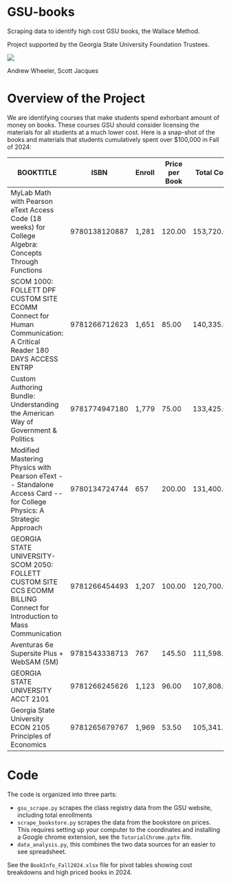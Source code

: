 # GSU-books

Scraping data to identify high cost GSU books, the Wallace Method.

Project supported by the Georgia State University Foundation Trustees.

![](https://www.gsu.edu/wp-content/themes/gsu-flex-2/images/logo.png)

Andrew Wheeler, Scott Jacques

# Overview of the Project

We are identifying courses that make students spend exhorbant amount of money on books. These courses GSU should consider licensing the materials for all students at a much lower cost. Here is a snap-shot of the books and materials that students cumulatively spent over $100,000 in Fall of 2024:

| BOOKTITLE                                                                                                                 | ISBN          | Enroll | Price per Book | Total Cost |
| ------------------------------------------------------------------------------------------------------------------------- | ------------- | ------ | -------------- | ---------- |
| MyLab Math with Pearson eText Access Code (18 weeks) for College Algebra: Concepts Through Functions                      | 9780138120887 | 1,281  | 120.00         | 153,720.00 |
| SCOM 1000: FOLLETT DPF CUSTOM SITE ECOMM Connect for Human Communication: A Critical Reader 180 DAYS ACCESS ENTRP         | 9781266712623 | 1,651  | 85.00          | 140,335.00 |
| Custom Authoring Bundle: Understanding the American Way of Government & Politics                                          | 9781774947180 | 1,779  | 75.00          | 133,425.00 |
| Modified Mastering Physics with Pearson eText -- Standalone Access Card -- for College Physics: A Strategic Approach      | 9780134724744 | 657    | 200.00         | 131,400.00 |
| GEORGIA STATE UNIVERSITY- SCOM 2050: FOLLETT CUSTOM SITE CCS ECOMM BILLING Connect for Introduction to Mass Communication | 9781266454493 | 1,207  | 100.00         | 120,700.00 |
| Aventuras 6e Supersite Plus + WebSAM (5M)                                                                                 | 9781543338713 | 767    | 145.50         | 111,598.50 |
| GEORGIA STATE UNIVERSITY ACCT 2101                                                                                        | 9781266245626 | 1,123  | 96.00          | 107,808.00 |
| Georgia State University ECON 2105 Principles of Economics                                                                | 9781265679767 | 1,969  | 53.50          | 105,341.50 |


# Code

The code is organized into three parts:

 - `gsu_scrape.py` scrapes the class registry data from the GSU website, including total enrollments
 - `scrape_bookstore.py` scrapes the data from the bookstore on prices. This requires setting up your computer to the coordinates and installing a Google chrome extension, see the `TutorialChrome.pptx` file.
 - `data_analysis.py`, this combines the two data sources for an easier to see spreadsheet.

See the `BookInfo_Fall2024.xlsx` file for pivot tables showing cost breakdowns and high priced books in 2024.


